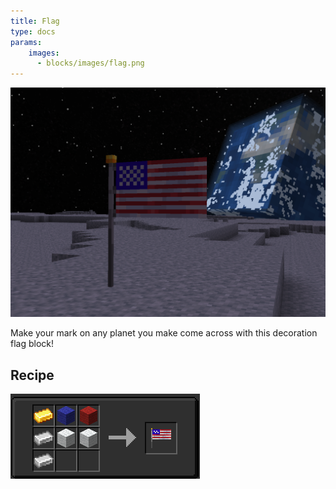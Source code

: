 ```yaml
---
title: Flag
type: docs
params:
    images:
      - blocks/images/flag.png
---
```


![flag](images/flag.png)

Make your mark on any planet you make come across with this decoration flag block!

## Recipe
![flag](images/flag_recipe.png)